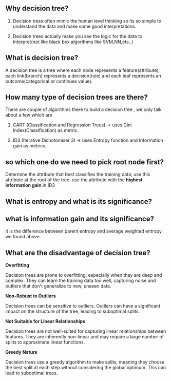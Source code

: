 
## Why decision tree?
1) Decision tress often mimic the human level thinking so its so simple to understand the data and make some good interpretations.

2) Decision trees actually make you see the logic for the data to interpret(not like black box algorithms like SVM,NN,etc..)


## What is decision tree?

A decision tree is a tree where each node represents a feature(attribute), each link(branch) represents a decision(rule) and each leaf represents an outcome(categorical or continues value).


## How many type of decision trees are there?
There are couple of algorithms there to build a decision tree , we only talk about a few which are

1) CART (Classification and Regression Trees) → uses Gini Index(Classification) as metric.

2) ID3 (Iterative Dichotomiser 3) → uses Entropy function and Information gain as metrics.



## so which one do we need to pick root node first?
Determine the attribute that best classifies the training data; use this attribute at the root of the tree.  use the attribute with the __highest information gain__ in ID3

## What is entropy and what is its significance?



## what is information gain and its significance?

It is the difference between parent entropy and average weighted entropy we found above.



## What are the disadvantage of decision tree?

__Overfitting__

Decision trees are prone to overfitting, especially when they are deep and complex. They can learn the training data too well, capturing noise and outliers that don't generalize to new, unseen data.

__Non-Robust to Outliers__

Decision trees can be sensitive to outliers. Outliers can have a significant impact on the structure of the tree, leading to suboptimal splits.

__Not Suitable for Linear Relationships__

Decision trees are not well-suited for capturing linear relationships between features. They are inherently non-linear and may require a large number of splits to approximate linear functions.


__Greedy Nature__

Decision trees use a greedy algorithm to make splits, meaning they choose the best split at each step without considering the global optimum. This can lead to suboptimal trees.


